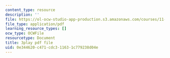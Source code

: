 ```yaml
---
content_type: resource
description: ''
file: https://ol-ocw-studio-app-production.s3.amazonaws.com/courses/11-384-malaysia-sustainable-cities-practicum-spring-2018/0e344620c471cdc311631c779238d04e_IlkbvrpAbPU.pdf
file_type: application/pdf
learning_resource_types: []
ocw_type: OCWFile
resourcetype: Document
title: 3play pdf file
uid: 0e344620-c471-cdc3-1163-1c779238d04e
---
```

